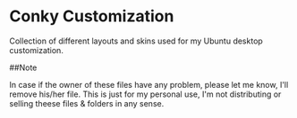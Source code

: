 # Conky Customization

Collection of different layouts and skins used for my Ubuntu desktop customization.

##Note

In case if the owner of these files have any problem, please let me know, I'll remove his/her file. This is just for my personal use, I'm not distributing or selling theese files & folders in any sense.

